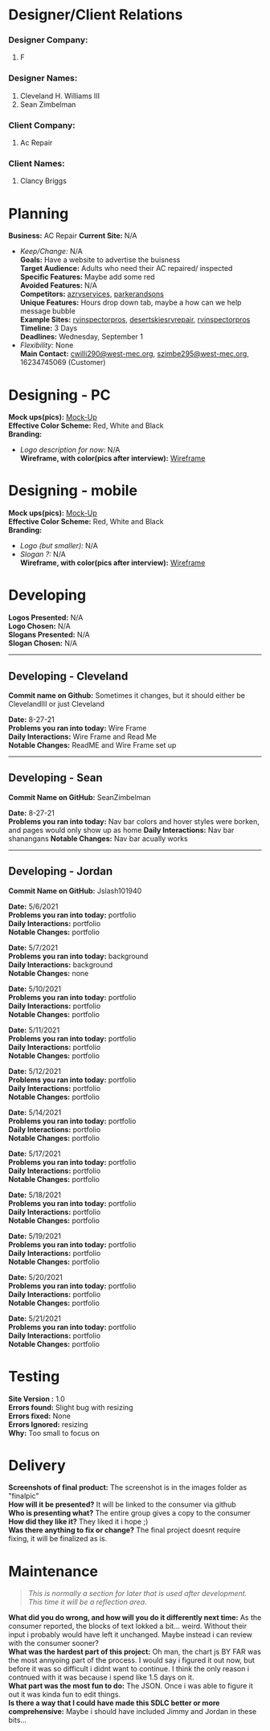 # Designer/Client Relations

### **Designer Company:**

1. F

### **Designer Names:**

1. Cleveland H. Williams III
2. Sean Zimbelman

### **Client Company:**

1. Ac Repair

### **Client Names:**

1. Clancy Briggs

# Planning

**Business:** AC Repair
**Current Site:** N/A

- _Keep/Change:_ N/A  
  **Goals:** Have a website to advertise the buisness  
  **Target Audience:** Adults who need their AC repaired/ inspected  
  **Specific Features:** Maybe add some red  
  **Avoided Features:** N/A  
  **Competitors:** [azrvservices](http://www.azrvservices.com/air-conditioning-service-repair/), [parkerandsons](https://www.parkerandsons.com/cooling/)  
  **Unique Features:** Hours drop down tab, maybe a how can we help message bubble  
  **Example Sites:** [rvinspectorpros](https://rvinspectorpros.com/), [desertskiesrvrepair](https://desertskiesrvrepair.com/), [rvinspectorpros](https://onetrout.com/)  
  **Timeline:** 3 Days  
  **Deadlines:** Wednesday, September 1
- _Flexibility:_ None  
  **Main Contact:** cwilli290@west-mec.org, szimbe295@west-mec.org, 16234745069 (Customer)

# Designing - PC

**Mock ups(pics):** [Mock-Up](mockup.jpeg)  
**Effective Color Scheme:** Red, White and Black  
**Branding:**

- _Logo description for now:_ N/A  
  **Wireframe, with color(pics after interview):** [Wireframe](wireframe.png)

# Designing - mobile

**Mock ups(pics):** [Mock-Up](mockup.jpeg)  
**Effective Color Scheme:** Red, White and Black  
**Branding:**

- _Logo (but smaller):_ N/A
- _Slogan ?:_ N/A  
  **Wireframe, with color(pics after interview):** [Wireframe](MobileWireframe.png)

# Developing

**Logos Presented:** N/A  
**Logo Chosen:** N/A  
**Slogans Presented:** N/A  
**Slogan Chosen:** N/A

---

## Developing - Cleveland

**Commit name on Github:** Sometimes it changes, but it should either be ClevelandIII or just Cleveland

**Date:** 8-27-21  
**Problems you ran into today:** Wire Frame  
**Daily Interactions:** Wire Frame and Read Me  
**Notable Changes:** ReadME and Wire Frame set up

---

## Developing - Sean

**Commit Name on GitHub:** SeanZimbelman

**Date:** 8-27-21  
**Problems you ran into today:**  Nav bar colors and hover styles were borken, and pages would only show up as home
**Daily Interactions:** Nav bar shanangans
**Notable Changes:** Nav bar acually works

---

## Developing - Jordan

**Commit Name on GitHub:** Jslash101940

**Date:** 5/6/2021  
**Problems you ran into today:** portfolio  
**Daily Interactions:** portfolio  
**Notable Changes:** portfolio

**Date:** 5/7/2021  
**Problems you ran into today:** background  
**Daily Interactions:** background  
**Notable Changes:** none

**Date:** 5/10/2021  
**Problems you ran into today:** portfolio  
**Daily Interactions:** portfolio  
**Notable Changes:** portfolio

**Date:** 5/11/2021  
**Problems you ran into today:** portfolio  
**Daily Interactions:** portfolio  
**Notable Changes:** portfolio

**Date:** 5/12/2021  
**Problems you ran into today:** portfolio  
**Daily Interactions:** portfolio  
**Notable Changes:** portfolio

**Date:** 5/14/2021  
**Problems you ran into today:** portfolio  
**Daily Interactions:** portfolio  
**Notable Changes:** portfolio

**Date:** 5/17/2021  
**Problems you ran into today:** portfolio  
**Daily Interactions:** portfolio  
**Notable Changes:** portfolio

**Date:** 5/18/2021  
**Problems you ran into today:** portfolio  
**Daily Interactions:** portfolio  
**Notable Changes:** portfolio

**Date:** 5/19/2021  
**Problems you ran into today:** portfolio  
**Daily Interactions:** portfolio  
**Notable Changes:** portfolio

**Date:** 5/20/2021  
**Problems you ran into today:** portfolio  
**Daily Interactions:** portfolio  
**Notable Changes:** portfolio

**Date:** 5/21/2021  
**Problems you ran into today:** portfolio  
**Daily Interactions:** portfolio  
**Notable Changes:** portfolio

# Testing

**Site Version :** 1.0  
**Errors found:** Slight bug with resizing  
**Errors fixed:** None  
**Errors Ignored:** resizing  
**Why:** Too small to focus on

# Delivery

**Screenshots of final product:** The screenshot is in the images folder as "finalpic"  
**How will it be presented?** It will be linked to the consumer via github  
**Who is presenting what?** The entire group gives a copy to the consumer  
**How did they like it?** They liked it i hope ;)  
**Was there anything to fix or change?** The final project doesnt require fixing, it will be finalized as is.

# Maintenance

> _This is normally a section for later that is used after development. This time it will be a reflection area._

**What did you do wrong, and how will you do it differently next time:** As the consumer reported, the blocks of text lokked a bit... weird. Without their input i probably would have left it unchanged. Maybe instead i can review with the consumer sooner?  
**What was the hardest part of this project:** Oh man, the chart js BY FAR was the most annyoing part of the process. I would say i figured it out now, but before it was so difficult i didnt want to continue. I think the only reason i contnued with it was because i spend like 1.5 days on it.  
**What part was the most fun to do:** The JSON. Once i was able to figure it out it was kinda fun to edit things.  
**Is there a way that I could have made this SDLC better or more comprehensive:** Maybe i should have included Jimmy and Jordan in these bits...
